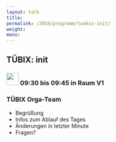 ```yaml
---
layout: talk
title:
permalink: /2016/programm/tuebix-init/
weight: 
menu:
---
```

## TÜBIX: init

### <img height = "32" src="../../../images/talk2.svg"> 09:30 bis 09:45 in Raum V1

### TÜBIX Orga-Team

* Begrüßung
* Infos zum Ablauf des Tages
* Änderungen in letzter Minute
* Fragen?
